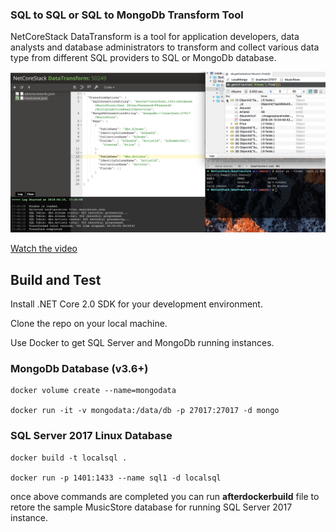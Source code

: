 ### SQL to SQL or SQL to MongoDb Transform Tool

NetCoreStack DataTransform is a tool for application developers, data analysts and database administrators to transform and collect various data type from different SQL providers to SQL or MongoDb database.

![](https://github.com/NetCoreStack/DataTransform/blob/master/DataTransform.png)

[Watch the video](https://www.youtube.com/watch?v=4Vah4gRteaI)

## Build and Test

Install .NET Core 2.0 SDK for your development environment.

Clone the repo on your local machine.

Use Docker to get SQL Server and MongoDb running instances.

### MongoDb Database (v3.6+)

    docker volume create --name=mongodata

    docker run -it -v mongodata:/data/db -p 27017:27017 -d mongo

### SQL Server 2017 Linux Database

    docker build -t localsql .

    docker run -p 1401:1433 --name sql1 -d localsql

once above commands are completed you can run **afterdockerbuild** file to retore the sample MusicStore database for running SQL Server 2017 instance.
